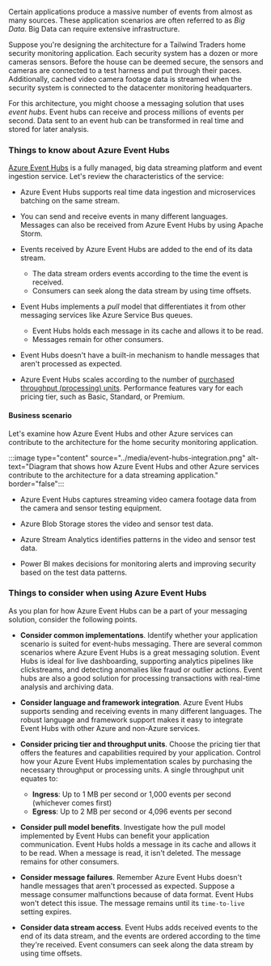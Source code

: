 Certain applications produce a massive number of events from almost as many sources. These application scenarios are often referred to as _Big Data_. Big Data can require extensive infrastructure.

Suppose you're designing the architecture for a Tailwind Traders home security monitoring application. Each security system has a dozen or more cameras sensors. Before the house can be deemed secure, the sensors and cameras are connected to a test harness and put through their paces. Additionally, cached video camera footage data is streamed when the security system is connected to the datacenter monitoring headquarters.

For this architecture, you might choose a messaging solution that uses _event hubs_. Event hubs can receive and process millions of events per second. Data sent to an event hub can be transformed in real time and stored for later analysis. 

### Things to know about Azure Event Hubs

[Azure Event Hubs](/azure/event-hubs/event-hubs-about) is a fully managed, big data streaming platform and event ingestion service. Let's review the characteristics of the service:

- Azure Event Hubs supports real time data ingestion and microservices batching on the same stream. 

- You can send and receive events in many different languages. Messages can also be received from Azure Event Hubs by using Apache Storm.

- Events received by Azure Event Hubs are added to the end of its data stream.
   - The data stream orders events according to the time the event is received.
   - Consumers can seek along the data stream by using time offsets.

- Event Hubs implements a _pull_ model that differentiates it from other messaging services like Azure Service Bus queues.
   - Event Hubs holds each message in its cache and allows it to be read.
   - Messages remain for other consumers.

- Event Hubs doesn't have a built-in mechanism to handle messages that aren't processed as expected. 

- Azure Event Hubs scales according to the number of [purchased throughput (processing) units](https://azure.microsoft.com/pricing/details/event-hubs/). Performance features vary for each pricing tier, such as Basic, Standard, or Premium.

#### Business scenario

Let's examine how Azure Event Hubs and other Azure services can contribute to the architecture for the home security monitoring application.

:::image type="content" source="../media/event-hubs-integration.png" alt-text="Diagram that shows how Azure Event Hubs and other Azure services contribute to the architecture for a data streaming application." border="false":::

- Azure Event Hubs captures streaming video camera footage data from the camera and sensor testing equipment.

- Azure Blob Storage stores the video and sensor test data.

- Azure Stream Analytics identifies patterns in the video and sensor test data. 

- Power BI makes decisions for monitoring alerts and improving security based on the test data patterns. 

### Things to consider when using Azure Event Hubs 

As you plan for how Azure Event Hubs can be a part of your messaging solution, consider the following points. 

- **Consider common implementations**. Identify whether your application scenario is suited for event-hubs messaging. There are several common scenarios where Azure Event Hubs is a great messaging solution. Event Hubs is ideal for live dashboarding, supporting analytics pipelines like clickstreams, and detecting anomalies like fraud or outlier actions. Event hubs are also a good solution for processing transactions with real-time analysis and archiving data.

- **Consider language and framework integration**. Azure Event Hubs supports sending and receiving events in many different languages. The robust language and framework support makes it easy to integrate Event Hubs with other Azure and non-Azure services.

- **Consider pricing tier and throughput units**. Choose the pricing tier that offers the features and capabilities required by your application. Control how your Azure Event Hubs implementation scales by purchasing the necessary throughput or processing units. A single throughput unit equates to:
   - **Ingress**: Up to 1 MB per second or 1,000 events per second (whichever comes first)
   - **Egress**: Up to 2 MB per second or 4,096 events per second

- **Consider pull model benefits**. Investigate how the pull model implemented by Event Hubs can benefit your application communication. Event Hubs holds a message in its cache and allows it to be read. When a message is read, it isn't deleted. The message remains for other consumers.

- **Consider message failures**. Remember Azure Event Hubs doesn't handle messages that aren't processed as expected. Suppose a message consumer malfunctions because of data format. Event Hubs won't detect this issue. The message remains until its `time-to-live` setting expires.

- **Consider data stream access**. Event Hubs adds received events to the end of its data stream, and the events are ordered according to the time they're received. Event consumers can seek along the data stream by using time offsets.